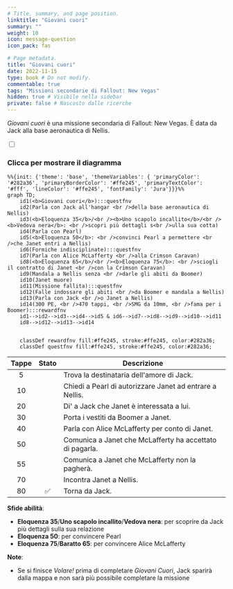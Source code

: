 ```yaml
---
# Title, summary, and page position.
linktitle: "Giovani cuori"
summary: ""
weight: 10
icon: message-question
icon_pack: fas

# Page metadata.
title: "Giovani cuori"
date: 2022-11-15
type: book # Do not modify.
commentable: true
tags: "Missioni secondarie di Fallout: New Vegas"
hidden: true # Visibile nella sidebar
private: false # Nascosto dalle ricerche
---
```


<div class="fnv">


*Giovani cuori* è una missione secondaria di Fallout: New Vegas. È data da Jack alla base aeronautica di Nellis.


<section class="chart-collapse">
<input type="checkbox" name="collapse2" id="handle2">
<h3 class="handle">
<label for="handle2">Clicca per mostrare il diagramma</label>
</h3>
<div class="content">

```mermaid
%%{init: {'theme': 'base', 'themeVariables': { 'primaryColor': '#282a36', 'primaryBorderColor': '#ffe245', 'primaryTextColor': '#fff', 'lineColor': '#ffe245', 'fontFamily': 'Jura'}}}%%
graph TD;
    id1(<b>Giovani cuori</b>):::questfnv
    id2(Parla con Jack all'hangar <br />della base aeronautica di Nellis)
    id3(<b>Eloquenza 35</b>/<br /><b>Uno scapolo incallito</b>/<br /><b>Vedova nera</b>: <br />scopri più dettagli s<br />ulla sua cotta)
    id4(Parla con Pearl)
    id5(<b>Eloquenza 50</b>: <br />convinci Pearl a permettere <br />che Janet entri a Nellis)
    id6(Formiche indisciplinate):::questfnv
    id7(Parla con Alice McLafferty <br />alla Crimson Caravan) 
    id8(<b>Eloquenza 65</b>/<br /><b>Eloquenza 75</b>: <br />sciogli il contratto di Janet <br />con la Crimson Caravan)
    id9(Mandala a Nellis senza <br />darle gli abiti da Boomer)
    id10(Janet muore)
    id11(Missione fallita):::questfnv
    id12(Falle indossare gli abiti <br />da Boomer e mandala a Nellis)
    id13(Parla con Jack <br />o Janet a Nellis) 
    id14(300 PE, <br />470 tappi, <br />SMG da 10mm, <br />fama per i Boomer):::rewardfnv
    id1-->id2-->id3-->id4-->id5 & id6-->id7-->id8-->id9-->id10-->id11
    id8-->id12-->id13-->id14
    
    
    classDef rewardfnv fill:#ffe245, stroke:#ffe245, color:#282a36;
    classDef questfnv fill:#ffe245, stroke:#ffe245, color:#282a36;
```

</div>
</section>

| Tappe |       Stato        | Descrizione |
|:-----:|:------------------:| ----------- |
|                           5                           |            | Trova la destinataria dell'amore di Jack.                                                                                                                                   |
|                           10                          |            | Chiedi a Pearl di autorizzare Janet ad entrare a Nellis.                                                                                                                    |
|                           20                          |            | Di' a Jack che Janet è interessata a lui.                                                                                                                                   |
|                           30                          |            | Porta i vestiti da Boomer a Janet.                                                                                                                                          |
|                           40                          |            | Parla con Alice McLafferty per conto di Janet.                                                                                                                              |
|                           50                          |            | Comunica a Janet che McLafferty ha accettato di pagarla.                                                                                                                    |
|                           55                          |            | Comunica a Janet che McLafferty non la pagherà.                                                                                                                             |
|                           70                          |            | Incontra Janet a Nellis.                                                                                                                                                    |
|                           80                          | :white_check_mark: | Torna da Jack.                                                                                                                                                              |



**Sfide abilità**:
- **Eloquenza 35**/**Uno scapolo incallito**/**Vedova nera**: per scoprire da Jack più dettagli sulla sua relazione
- **Eloquenza 50**: per convincere Pearl 
- **Eloquenza 75**/**Baratto 65**: per convincere Alice McLafferty



**Note**:
- Se si finisce *Volare!* prima di completare *Giovani Cuori*, Jack sparirà dalla mappa e non sarà più possibile completare la missione 


</div>


